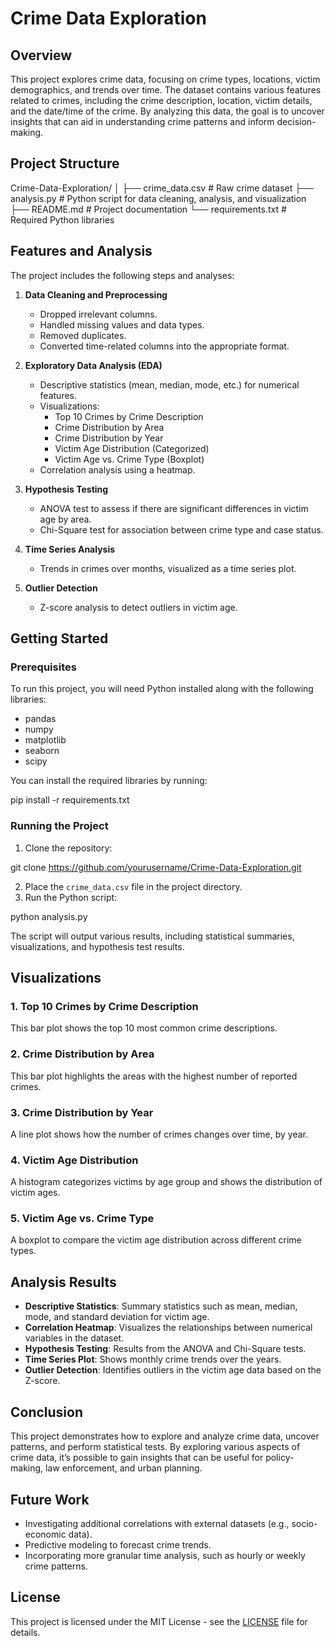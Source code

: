 # Crime Data Exploration

## Overview

This project explores crime data, focusing on crime types, locations, victim demographics, and trends over time. The dataset contains various features related to crimes, including the crime description, location, victim details, and the date/time of the crime. By analyzing this data, the goal is to uncover insights that can aid in understanding crime patterns and inform decision-making.

## Project Structure

Crime-Data-Exploration/ │ ├── crime_data.csv # Raw crime dataset ├── analysis.py # Python script for data cleaning, analysis, and visualization ├── README.md # Project documentation └── requirements.txt # Required Python libraries

## Features and Analysis

The project includes the following steps and analyses:

1. **Data Cleaning and Preprocessing**
    - Dropped irrelevant columns.
    - Handled missing values and data types.
    - Removed duplicates.
    - Converted time-related columns into the appropriate format.

2. **Exploratory Data Analysis (EDA)**
    - Descriptive statistics (mean, median, mode, etc.) for numerical features.
    - Visualizations:
      - Top 10 Crimes by Crime Description
      - Crime Distribution by Area
      - Crime Distribution by Year
      - Victim Age Distribution (Categorized)
      - Victim Age vs. Crime Type (Boxplot)
    - Correlation analysis using a heatmap.

3. **Hypothesis Testing**
    - ANOVA test to assess if there are significant differences in victim age by area.
    - Chi-Square test for association between crime type and case status.

4. **Time Series Analysis**
    - Trends in crimes over months, visualized as a time series plot.

5. **Outlier Detection**
    - Z-score analysis to detect outliers in victim age.

## Getting Started

### Prerequisites

To run this project, you will need Python installed along with the following libraries:

- pandas
- numpy
- matplotlib
- seaborn
- scipy

You can install the required libraries by running:

pip install -r requirements.txt


### Running the Project

1. Clone the repository:

git clone https://github.com/yourusername/Crime-Data-Exploration.git

2. Place the `crime_data.csv` file in the project directory.
3. Run the Python script:

python analysis.py


The script will output various results, including statistical summaries, visualizations, and hypothesis test results.

## Visualizations

### 1. Top 10 Crimes by Crime Description
This bar plot shows the top 10 most common crime descriptions.

### 2. Crime Distribution by Area
This bar plot highlights the areas with the highest number of reported crimes.

### 3. Crime Distribution by Year
A line plot shows how the number of crimes changes over time, by year.

### 4. Victim Age Distribution
A histogram categorizes victims by age group and shows the distribution of victim ages.

### 5. Victim Age vs. Crime Type
A boxplot to compare the victim age distribution across different crime types.

## Analysis Results

- **Descriptive Statistics**: Summary statistics such as mean, median, mode, and standard deviation for victim age.
- **Correlation Heatmap**: Visualizes the relationships between numerical variables in the dataset.
- **Hypothesis Testing**: Results from the ANOVA and Chi-Square tests.
- **Time Series Plot**: Shows monthly crime trends over the years.
- **Outlier Detection**: Identifies outliers in the victim age data based on the Z-score.

## Conclusion

This project demonstrates how to explore and analyze crime data, uncover patterns, and perform statistical tests. By exploring various aspects of crime data, it’s possible to gain insights that can be useful for policy-making, law enforcement, and urban planning.

## Future Work

- Investigating additional correlations with external datasets (e.g., socio-economic data).
- Predictive modeling to forecast crime trends.
- Incorporating more granular time analysis, such as hourly or weekly crime patterns.

## License

This project is licensed under the MIT License - see the [LICENSE](LICENSE) file for details.


